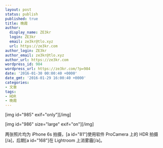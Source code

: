 ```yaml
---
layout: post
status: publish
published: true
title: 晚霞
author:
  display_name: ZE3kr
  login: ZE3kr
  email: ze3kr@tlo.xyz
  url: https://ze3kr.com
author_login: ZE3kr
author_email: ze3kr@tlo.xyz
author_url: https://ze3kr.com
wordpress_id: 984
wordpress_url: https://ze3kr.com/?p=984
date: '2016-01-30 00:00:40 +0000'
date_gmt: '2016-01-29 16:00:40 +0000'
categories:
- 文章
tags:
- HDR
- 晚霞
---
```

<p>[img id="985" exif="only"][/img]</p>
<p>[img id="986" size="large" exif="on"][/img]</p>
<p>两张照片均为 iPhone 6s 拍摄，[a id="81"]使用软件 ProCamera 上的 HDR 拍摄[/a]，后期[a id="168"]在 Lightroom 上消雾霾[/a]。</p>
